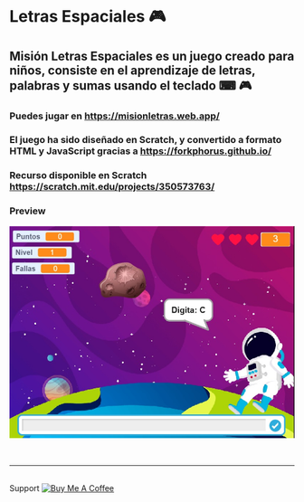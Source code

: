 # Letras Espaciales 🎮
## Misión Letras Espaciales es un juego creado para niños, consiste en el aprendizaje de letras, palabras y sumas usando el teclado ⌨ 🎮
### Puedes jugar en https://misionletras.web.app/
### El juego ha sido diseñado en Scratch, y convertido a formato HTML y JavaScript gracias a https://forkphorus.github.io/ 
### Recurso disponible en Scratch https://scratch.mit.edu/projects/350573763/  
### Preview
<img src="preview.jpg">

<br><hr>

<br>
Support
<a href="https://www.buymeacoffee.com/vsalguero" target="_blank"><img src="https://media.giphy.com/media/sqQihma8JiyO7Skpqv/giphy.gif" alt="Buy Me A Coffee" height="100" width="300"></a>